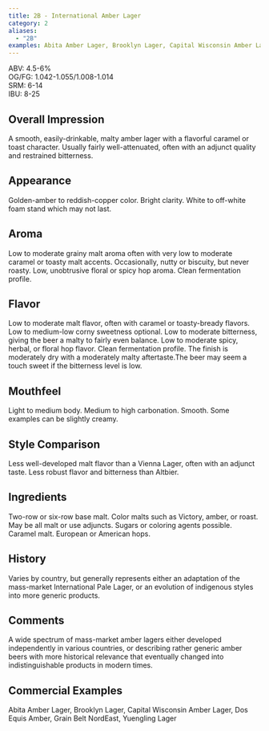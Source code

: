```yaml
---
title: 2B - International Amber Lager
category: 2
aliases: 
  - "2B"
examples: Abita Amber Lager, Brooklyn Lager, Capital Wisconsin Amber Lager, Dos Equis Amber, Grain Belt NordEast, Yuengling Lager
---
```


ABV: 4.5-6%  
OG/FG: 1.042-1.055/1.008-1.014  
SRM: 6-14  
IBU: 8-25

## Overall Impression
A smooth, easily-drinkable, malty amber lager with a flavorful caramel or toast character. Usually fairly well-attenuated, often with an adjunct quality and restrained bitterness.

## Appearance
Golden-amber to reddish-copper color. Bright clarity. White to off-white foam stand which may not last.

## Aroma
Low to moderate grainy malt aroma often with very low to moderate caramel or toasty malt accents. Occasionally, nutty or biscuity, but never roasty. Low, unobtrusive floral or spicy hop aroma. Clean fermentation profile.

## Flavor
Low to moderate malt flavor, often with caramel or toasty-bready flavors. Low to medium-low corny sweetness optional. Low to moderate bitterness, giving the beer a malty to fairly even balance. Low to moderate spicy, herbal, or floral hop flavor. Clean fermentation profile. The finish is moderately dry with a moderately malty aftertaste.The beer may seem a touch sweet if the bitterness level is low.

## Mouthfeel
Light to medium body. Medium to high carbonation. Smooth. Some examples can be slightly creamy.

## Style Comparison
Less well-developed malt flavor than a Vienna Lager, often with an adjunct taste. Less robust flavor and bitterness than Altbier.

## Ingredients
Two-row or six-row base malt. Color malts such as Victory, amber, or roast. May be all malt or use adjuncts. Sugars or coloring agents possible. Caramel malt. European or American hops.

## History
Varies by country, but generally represents either an adaptation of the mass-market International Pale Lager, or an evolution of indigenous styles into more generic products.

## Comments
A wide spectrum of mass-market amber lagers either developed independently in various countries, or describing rather generic amber beers with more historical relevance that eventually changed into indistinguishable products in modern times.

## Commercial Examples
Abita Amber Lager, Brooklyn Lager, Capital Wisconsin Amber Lager, Dos Equis Amber, Grain Belt NordEast, Yuengling Lager





